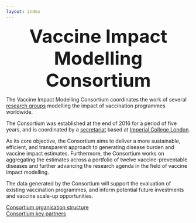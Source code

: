 ```yaml
---
layout: index     
---
```


<div style="font-size:50px; text-align:center; font-weight:bold">Vaccine Impact Modelling Consortium</div>

The Vaccine Impact Modelling Consortium coordinates the work of several [research groups](/modellers) modelling the impact of vaccination programmes worldwide.   

The Consortium was established at the end of 2016 for a period of five years, and is coordinated by a [secretariat](/secretariat) based at [Imperial College London](http://www.imperial.ac.uk/).   

As its core objective, the Consortium aims to deliver a more sustainable, efficient, and transparent approach to generating disease burden and vaccine impact estimates. Furthermore, the Consortium works on aggregating the estimates across a portfolio of twelve vaccine-preventable diseases and further advancing the research agenda in the field of vaccine impact modelling.   

The data generated by the Consortium will support the evaluation of existing vaccination programmes, and inform potential future investments and vaccine scale-up opportunities.   

[Consortium organisation structure](/resources/VIMC_organogram_2020.pdf)    
[Consortium key partners](/partners)   


